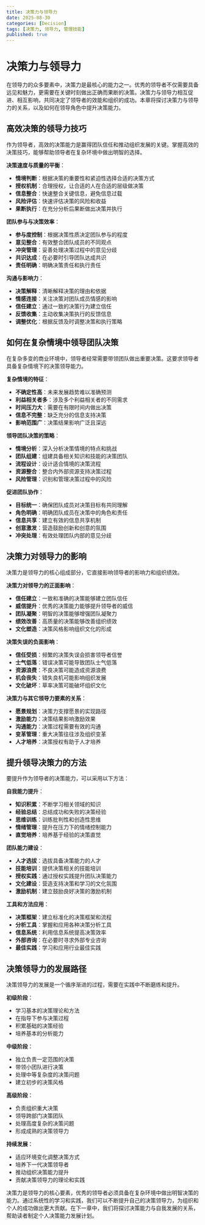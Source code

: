```yaml
---
title: 决策力与领导力
date: 2025-08-30
categories: [Decision]
tags: [决策力, 领导力, 管理技能]
published: true
---
```


# 决策力与领导力

在领导力的众多要素中，决策力是最核心的能力之一。优秀的领导者不仅需要具备远见和魅力，更需要在关键时刻做出正确而果断的决策。决策力与领导力相互促进、相互影响，共同决定了领导者的效能和组织的成功。本章将探讨决策力与领导力的关系，以及如何在领导角色中提升决策能力。

## 高效决策的领导力技巧

作为领导者，高效的决策能力是赢得团队信任和推动组织发展的关键。掌握高效的决策技巧，能够帮助领导者在复杂环境中做出明智的选择。

**决策速度与质量的平衡**：
- **情境判断**：根据决策的重要性和紧迫性选择合适的决策方式
- **授权机制**：合理授权，让合适的人在合适的层级做决策
- **信息整合**：快速整合关键信息，避免信息过载
- **风险评估**：快速评估决策的风险和收益
- **果断执行**：在充分分析后果断做出决策并执行

**团队参与与决策效率**：
- **参与度控制**：根据决策性质决定团队参与的程度
- **意见整合**：有效整合团队成员的不同观点
- **冲突管理**：妥善处理决策过程中的意见分歧
- **共识达成**：在必要时引导团队达成共识
- **责任明确**：明确决策责任和执行责任

**沟通与影响力**：
- **决策解释**：清晰解释决策的理由和依据
- **情感连接**：关注决策对团队成员情感的影响
- **信任建立**：通过一致的决策行为建立信任
- **反馈收集**：主动收集决策执行的反馈信息
- **调整优化**：根据反馈及时调整决策和执行策略

## 如何在复杂情境中领导团队决策

在复杂多变的商业环境中，领导者经常需要带领团队做出重要决策。这要求领导者具备复杂情境下的决策领导能力。

**复杂情境的特征**：
- **不确定性高**：未来发展趋势难以准确预测
- **利益相关者多**：涉及多个利益相关者的不同需求
- **时间压力大**：需要在有限时间内做出决策
- **信息不完整**：缺乏充分的信息支持决策
- **影响范围广**：决策结果影响广泛且深远

**领导团队决策的策略**：
- **情境分析**：深入分析决策情境的特点和挑战
- **团队组建**：组建具备相关知识和技能的决策团队
- **流程设计**：设计适合情境的决策流程
- **资源整合**：整合内外部资源支持决策过程
- **风险管理**：识别和管理决策过程中的风险

**促进团队协作**：
- **目标统一**：确保团队成员对决策目标有共同理解
- **角色明确**：明确团队成员在决策中的角色和责任
- **信息共享**：建立有效的信息共享机制
- **创意激发**：营造鼓励创新和创意的氛围
- **冲突处理**：有效处理团队内部的意见分歧

## 决策力对领导力的影响

决策力是领导力的核心组成部分，它直接影响领导者的影响力和组织绩效。

**决策力对领导力的正面影响**：
- **信任建立**：一致和准确的决策能够建立团队信任
- **威信提升**：优秀的决策能力能够提升领导者的威信
- **团队凝聚**：明智的决策能够增强团队凝聚力
- **绩效改善**：高质量的决策能够改善组织绩效
- **文化塑造**：决策风格影响组织文化的形成

**决策失误的负面影响**：
- **信任受损**：频繁的决策失误会损害领导者信誉
- **士气低落**：错误决策可能导致团队士气低落
- **资源浪费**：不良决策可能造成资源浪费
- **机会丧失**：错失良机可能影响组织发展
- **文化破坏**：草率决策可能破坏组织文化

**决策力与其它领导力要素的关系**：
- **愿景规划**：决策力支撑愿景的实现路径
- **激励能力**：决策结果影响激励效果
- **沟通能力**：决策过程需要有效的沟通
- **变革管理**：重大决策往往涉及组织变革
- **人才培养**：决策授权有助于人才培养

## 提升领导决策力的方法

要提升作为领导者的决策能力，可以采用以下方法：

**自我能力提升**：
- **知识积累**：不断学习相关领域的知识
- **经验总结**：总结成功和失败的决策经验
- **思维训练**：训练批判性和创造性思维
- **情绪管理**：提升在压力下的情绪控制能力
- **直觉培养**：培养基于经验的决策直觉

**团队能力建设**：
- **人才选拔**：选拔具备决策能力的人才
- **技能培训**：提供决策相关的技能培训
- **授权实践**：通过授权实践提升团队决策能力
- **文化建设**：营造支持决策和学习的文化氛围
- **激励机制**：建立鼓励良好决策的激励机制

**工具和方法应用**：
- **决策框架**：建立标准化的决策框架和流程
- **分析工具**：掌握和应用各种决策分析工具
- **信息系统**：利用信息系统提高决策效率
- **外部咨询**：在必要时寻求外部专业咨询
- **最佳实践**：学习和应用行业最佳实践

## 决策领导力的发展路径

决策领导力的发展是一个循序渐进的过程，需要在实践中不断磨练和提升。

**初级阶段**：
- 学习基本的决策理论和方法
- 在指导下参与决策过程
- 积累基础的决策经验
- 培养基本的分析能力

**中级阶段**：
- 独立负责一定范围的决策
- 带领小团队进行决策
- 处理中等复杂度的决策问题
- 建立初步的决策风格

**高级阶段**：
- 负责组织重大决策
- 领导跨部门决策团队
- 处理高度复杂的决策问题
- 形成成熟的决策领导力

**持续发展**：
- 适应环境变化调整决策方式
- 培养下一代决策领导者
- 推动组织决策能力提升
- 贡献决策领导力的理论和实践

决策力是领导力的核心要素，优秀的领导者必须具备在复杂环境中做出明智决策的能力。通过系统性的学习和实践，我们可以不断提升自己的决策领导力，为组织和个人的成功做出更大贡献。在下一章中，我们将探讨决策能力与自我发展的关系，帮助读者制定个人决策能力发展计划。
